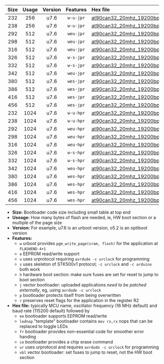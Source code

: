 |Size|Usage|Version|Features|Hex file|
|:-:|:-:|:-:|:-:|:--|
|232|256|u7.6|`w-u-jpr`|[at90can32_20mhz_19200bps_ur_vbl.hex](https://raw.githubusercontent.com/stefanrueger/urboot/main//at90can32_20mhz_19200bps_ur_vbl.hex)|
|238|256|u7.6|`w-u-jpr`|[at90can32_20mhz_19200bps_lednop_ur_vbl.hex](https://raw.githubusercontent.com/stefanrueger/urboot/main//at90can32_20mhz_19200bps_lednop_ur_vbl.hex)|
|292|512|u7.6|`weu-jpr`|[at90can32_20mhz_19200bps_ee_ur_vbl.hex](https://raw.githubusercontent.com/stefanrueger/urboot/main//at90can32_20mhz_19200bps_ee_ur_vbl.hex)|
|298|512|u7.6|`weu-jpr`|[at90can32_20mhz_19200bps_ee_lednop_ur_vbl.hex](https://raw.githubusercontent.com/stefanrueger/urboot/main//at90can32_20mhz_19200bps_ee_lednop_ur_vbl.hex)|
|316|512|u7.6|`weu-jpr`|[at90can32_20mhz_19200bps_ee_lednop_fr_ur_vbl.hex](https://raw.githubusercontent.com/stefanrueger/urboot/main//at90can32_20mhz_19200bps_ee_lednop_fr_ur_vbl.hex)|
|326|512|u7.6|`w-s-jpr`|[at90can32_20mhz_19200bps_vbl.hex](https://raw.githubusercontent.com/stefanrueger/urboot/main//at90can32_20mhz_19200bps_vbl.hex)|
|332|512|u7.6|`w-s-jpr`|[at90can32_20mhz_19200bps_lednop_vbl.hex](https://raw.githubusercontent.com/stefanrueger/urboot/main//at90can32_20mhz_19200bps_lednop_vbl.hex)|
|342|512|u7.6|`weu-jpr`|[at90can32_20mhz_19200bps_ee_lednop_fr_ce_ur_vbl.hex](https://raw.githubusercontent.com/stefanrueger/urboot/main//at90can32_20mhz_19200bps_ee_lednop_fr_ce_ur_vbl.hex)|
|380|512|u7.6|`wes-jpr`|[at90can32_20mhz_19200bps_ee_vbl.hex](https://raw.githubusercontent.com/stefanrueger/urboot/main//at90can32_20mhz_19200bps_ee_vbl.hex)|
|386|512|u7.6|`wes-jpr`|[at90can32_20mhz_19200bps_ee_lednop_vbl.hex](https://raw.githubusercontent.com/stefanrueger/urboot/main//at90can32_20mhz_19200bps_ee_lednop_vbl.hex)|
|416|512|u7.6|`wes-jpr`|[at90can32_20mhz_19200bps_ee_lednop_fr_vbl.hex](https://raw.githubusercontent.com/stefanrueger/urboot/main//at90can32_20mhz_19200bps_ee_lednop_fr_vbl.hex)|
|456|512|u7.6|`wes-jpr`|[at90can32_20mhz_19200bps_ee_lednop_fr_ce_vbl.hex](https://raw.githubusercontent.com/stefanrueger/urboot/main//at90can32_20mhz_19200bps_ee_lednop_fr_ce_vbl.hex)|
|232|1024|u7.6|`w-u-hpr`|[at90can32_20mhz_19200bps_ur.hex](https://raw.githubusercontent.com/stefanrueger/urboot/main//at90can32_20mhz_19200bps_ur.hex)|
|238|1024|u7.6|`w-u-hpr`|[at90can32_20mhz_19200bps_lednop_ur.hex](https://raw.githubusercontent.com/stefanrueger/urboot/main//at90can32_20mhz_19200bps_lednop_ur.hex)|
|292|1024|u7.6|`weu-hpr`|[at90can32_20mhz_19200bps_ee_ur.hex](https://raw.githubusercontent.com/stefanrueger/urboot/main//at90can32_20mhz_19200bps_ee_ur.hex)|
|298|1024|u7.6|`weu-hpr`|[at90can32_20mhz_19200bps_ee_lednop_ur.hex](https://raw.githubusercontent.com/stefanrueger/urboot/main//at90can32_20mhz_19200bps_ee_lednop_ur.hex)|
|316|1024|u7.6|`weu-hpr`|[at90can32_20mhz_19200bps_ee_lednop_fr_ur.hex](https://raw.githubusercontent.com/stefanrueger/urboot/main//at90can32_20mhz_19200bps_ee_lednop_fr_ur.hex)|
|326|1024|u7.6|`w-s-hpr`|[at90can32_20mhz_19200bps.hex](https://raw.githubusercontent.com/stefanrueger/urboot/main//at90can32_20mhz_19200bps.hex)|
|332|1024|u7.6|`w-s-hpr`|[at90can32_20mhz_19200bps_lednop.hex](https://raw.githubusercontent.com/stefanrueger/urboot/main//at90can32_20mhz_19200bps_lednop.hex)|
|342|1024|u7.6|`weu-hpr`|[at90can32_20mhz_19200bps_ee_lednop_fr_ce_ur.hex](https://raw.githubusercontent.com/stefanrueger/urboot/main//at90can32_20mhz_19200bps_ee_lednop_fr_ce_ur.hex)|
|380|1024|u7.6|`wes-hpr`|[at90can32_20mhz_19200bps_ee.hex](https://raw.githubusercontent.com/stefanrueger/urboot/main//at90can32_20mhz_19200bps_ee.hex)|
|386|1024|u7.6|`wes-hpr`|[at90can32_20mhz_19200bps_ee_lednop.hex](https://raw.githubusercontent.com/stefanrueger/urboot/main//at90can32_20mhz_19200bps_ee_lednop.hex)|
|416|1024|u7.6|`wes-hpr`|[at90can32_20mhz_19200bps_ee_lednop_fr.hex](https://raw.githubusercontent.com/stefanrueger/urboot/main//at90can32_20mhz_19200bps_ee_lednop_fr.hex)|
|456|1024|u7.6|`wes-hpr`|[at90can32_20mhz_19200bps_ee_lednop_fr_ce.hex](https://raw.githubusercontent.com/stefanrueger/urboot/main//at90can32_20mhz_19200bps_ee_lednop_fr_ce.hex)|

- **Size:** Bootloader code size including small table at top end
- **Useage:** How many bytes of flash are needed, ie, HW boot section or a multiple of the page size
- **Version:** For example, u7.6 is an urboot version, o5.2 is an optiboot version
- **Features:**
  + `w` urboot provides `pgm_write_page(sram, flash)` for the application at `FLASHEND-4+1`
  + `e` EEPROM read/write support
  + `u` uses urprotocol requiring `avrdude -c urclock` for programming
  + `s` uses skeleton of STK500v1 protocol; `-c urclock` and `-c arduino` both work
  + `h` hardware boot section: make sure fuses are set for reset to jump to boot section
  + `j` vector bootloader: uploaded applications *need to be patched externally*, eg, using `avrdude -c urclock`
  + `p` bootloader protects itself from being overwritten
  + `r` preserves reset flags for the application in the register R2
- **Hex file:** typically MCU name, oscillator frequency (16 MHz default) and baud rate (115200 default) followed by
  + `ee` bootloader supports EEPROM read/write
  + `lednop` "template" bootloader contains `mov rx,rx` nops that can be replaced to toggle LEDs
  + `fr` bootloader provides non-essential code for smoother error handing
  + `ce` bootloader provides a chip erase command
  + `ur` uses urprotocol and requires `avrdude -c urclock` for programming
  + `vbl` vector bootloader: set fuses to jump to reset, not the HW boot section
